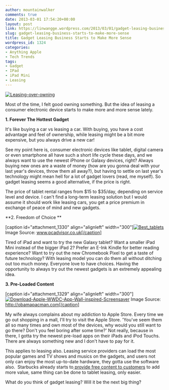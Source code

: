 ```yaml
---
author: mountainwalker
comments: true
date: 2013-03-01 17:54:20+00:00
layout: post
link: https://linwangge.wordpress.com/2013/03/01/gadget-leasing-business-starts-to-make-more-sense/
slug: gadget-leasing-business-starts-to-make-more-sense
title: Gadget Leasing Business Starts to Make More Sense
wordpress_id: 1324
categories:
- Anything Apple
- Tech Trends
tags:
- Gadget
- IPad
- iPad Mini
- Leasing
---
```


[![Leasing-over-owning](http://linwangge.files.wordpress.com/2013/03/leasing-over-owning.png)](http://linwangge.files.wordpress.com/2013/03/leasing-over-owning.png)

Most of the time, I felt good owning something. But the idea of leasing a consumer electronic device starts to make more and more sense lately.

**1. Forever The Hottest Gadget**

It's like buying a car vs leasing a car. With buying, you have a cost advantage and feel of ownership, while leasing might be a bit more expensive, but you always drive a new car!

See my point here is, consumer electronic devices like tablet, digital camera or even smartphone all have such a short life cycle these days, and we always want to use the newest iPhone or Galaxy devices, right? Always buying new ones are a waste of money (how are you gonna deal with your last year's devices, throw them all away?), but having to settle on last year's technology might mean hell for a lot of gadget lovers (read, me myself). So gadget leasing seems a good alternative, if the price is right.

The price of tablet rental ranges from $15 to $35/day, depending on service level and device. I can't find a long-term leasing solution but I would assume it should work like leasing cars, you get a price premium in exchange of peace of mind and new gadgets.

**2. Freedom of Choice **

[caption id="attachment_1330" align="alignleft" width="300"][![Best_tablets](http://linwangge.files.wordpress.com/2013/03/best_tablets.jpg?w=300)](http://linwangge.files.wordpress.com/2013/03/best_tablets.jpg) Image Source: www.pcadvisor.co.uk[/caption]

Tired of iPad and want to try the new Galaxy tablet? Want a smaller iPad Mini instead of the bigger iPad 2? Prefer an E-Ink Kindle for better reading experience? Want to try out the new Chromebook Pixel to get a taste of future technology? With leasing model you can do them all without ditching out too much money. Everyone love to have choices. Having the opportunity to always try out the newest gadgets is an extremely appealing idea.

**3. Pre-Loaded Content**

[caption id="attachment_1329" align="alignleft" width="300"][![Download-Apple-WWDC-App-Wall-inspired-Screensaver](http://linwangge.files.wordpress.com/2013/03/download-apple-wwdc-app-wall-inspired-screensaver.jpg?w=300)](http://linwangge.files.wordpress.com/2013/03/download-apple-wwdc-app-wall-inspired-screensaver.jpg) Image Source: http://obamapacman.com[/caption]

My wife always complains about my addiction to Apple Store. Every time we go out shopping in a mall, I'll try to visit the Apple Store. 'You've seem them all so many times and own most of the devices, why would you still want to go there? Don't you feel boring after some time?' Not really, because in there, I gotta try the newest pre-load apps on their iPads and iPod Touchs. There are always something new and I don't have to pay for it.

This applies to leasing also. Leasing service providers can load the most popular games and TV shows and musics on the gadgets, and users not only can enjoy the most up-to-date hardware, they gotta use the software also.  Starbucks already starts to[ provide free content to customers](http://www.starbucks.com/coffeehouse/wireless-internet/starbucks-digital-network) to add more value, same thing can be done to tablet leasing, only easier.



What do you think of gadget leasing? Will it be the next big thing?
















